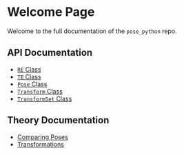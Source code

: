 # Welcome Page

Welcome to the full documentation of the `pose_python` repo.

## API Documentation

- [`RE` Class](https://johnhal.gitlab.io/pose_python/API/rotation2d/)
- [`TE` Class](https://johnhal.gitlab.io/pose_python/API/pose_comparison/)
- [`Pose` Class](https://johnhal.gitlab.io/pose_python/API/pose/)
- [`Transform` Class](https://johnhal.gitlab.io/pose_python/API/transform/)
- [`TransformSet` Class](https://johnhal.gitlab.io/pose_python/API/transform_set/)

## Theory Documentation

- [Comparing Poses]()
- [Transformations]()
